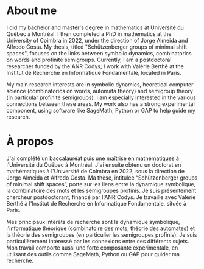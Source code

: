 # About me

I did my bachelor and master's degree in mathematics at Université du Québec à Montréal. I then completed a PhD in mathematics at the University of Coimbra in 2022, under the direction of Jorge Almeida and Alfredo Costa. My thesis, titled "Schützenberger groups of minimal shift spaces", focuses on the links between symbolic dynamics, combinatorics on words and profinite semigroups. Currently, I am a postdoctoral researcher funded by the ANR Codys; I work with Valérie Berthé at the Institut de Recherche en Informatique Fondamentale, located in Paris. 

My main research interests are in symbolic dynamics, heoretical computer science (combinatorics on words, automata theory) and semigroup theory (in particular profinite semigroups). I am especially interested in the various connections between these areas. My work also has a strong experimental component, using software like SageMath, Python or GAP to help guide my research.

# À propos

J'ai complété un baccalauréat puis une maîtrise en mathématiques à l'Université du Québec à Montréal. J'ai ensuite obtenu un doctorat en mathématiques à l'Université de Coimbra en 2022, sous la direction de Jorge Almeida et Alfredo Costa. Ma thèse, intitulée “Schützenberger groups of minimal shift spaces”, porte sur les liens entre la dynamique symbolique, la combinatoire des mots et les semigroupes profinis. Je suis présentement chercheur postdoctorant, financé par l'ANR Codys. Je travaille avec Valérie Berthé à l'Institut de Recherche en Informatique Fondamentale, située à Paris. 

Mes principaux intérêts de recherche sont la dynamique symbolique, l'informatique théorique (combinatoire des mots, théorie des automates) et la théorie des semigroupes (en particulier les semigroupes profinis). Je suis particulièrement intéressé par les connexions entre ces différents sujets. Mon travail comporte aussi une forte composante expérimentale, en utilisant des outils comme SageMath, Python ou GAP pour guider ma recherche.
